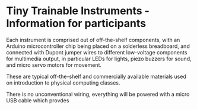 # Tiny Trainable Instruments - Information for participants

Each instrument is comprised out of off-the-shelf components, with an Arduino microcontroller chip being placed on a solderless breadboard, and connected with Dupont jumper wires to different low-voltage components for multimedia output, in particular LEDs for lights, piezo buzzers for sound, and micro servo motors for movement. 

These are typical off-the-shelf and commercially available materials used on introduction to physical computing classes.

There is no unconventional wiring, everything will be powered with a micro USB cable which provdes 
